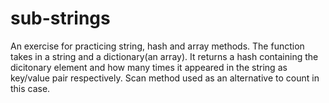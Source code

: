 # sub-strings
An exercise for practicing string, hash and array methods. The function takes in a string and a dictionary(an array). It returns a hash containing the dicitonary element and how many times it appeared in the string as key/value pair respectively.
Scan method used as an alternative to count in this case.